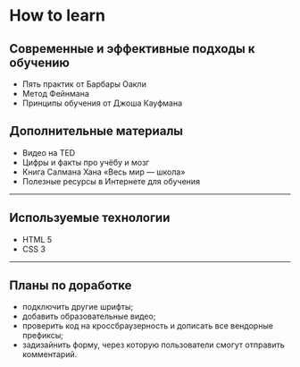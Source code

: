 # How to learn

## Современные и эффективные подходы к обучению
* Пять практик от Барбары Оакли
* Метод Фейнмана
* Принципы обучения от Джоша Кауфмана

## Дополнительные материалы
* Видео нa TED
* Цифры и факты про учёбу и мозг
* Книга Салмана Хана «Весь мир — школа»
* Полезные ресурсы в Интернете для обучения
------ 

## Используемые технологии
* HTML 5
* CSS 3

------ 

## Планы по доработке
* подключить другие шрифты;
* добавить образовательные видео;
* проверить код на кроссбраузерность и дописать все вендорные префиксы;
* задизайнить форму, через которую пользователи смогут отправить комментарий.
